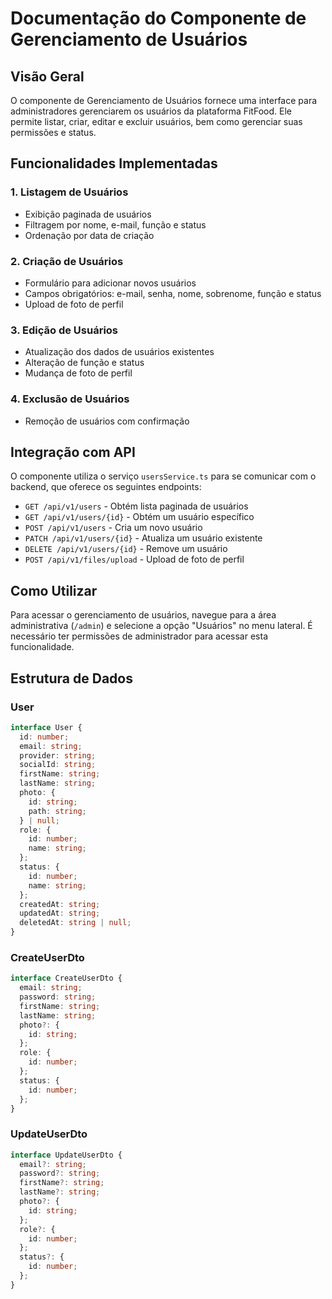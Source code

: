 # Documentação do Componente de Gerenciamento de Usuários

## Visão Geral
O componente de Gerenciamento de Usuários fornece uma interface para administradores gerenciarem os usuários da plataforma FitFood. Ele permite listar, criar, editar e excluir usuários, bem como gerenciar suas permissões e status.

## Funcionalidades Implementadas

### 1. Listagem de Usuários
- Exibição paginada de usuários
- Filtragem por nome, e-mail, função e status
- Ordenação por data de criação

### 2. Criação de Usuários
- Formulário para adicionar novos usuários
- Campos obrigatórios: e-mail, senha, nome, sobrenome, função e status
- Upload de foto de perfil

### 3. Edição de Usuários
- Atualização dos dados de usuários existentes
- Alteração de função e status
- Mudança de foto de perfil

### 4. Exclusão de Usuários
- Remoção de usuários com confirmação

## Integração com API
O componente utiliza o serviço `usersService.ts` para se comunicar com o backend, que oferece os seguintes endpoints:

- `GET /api/v1/users` - Obtém lista paginada de usuários
- `GET /api/v1/users/{id}` - Obtém um usuário específico
- `POST /api/v1/users` - Cria um novo usuário
- `PATCH /api/v1/users/{id}` - Atualiza um usuário existente
- `DELETE /api/v1/users/{id}` - Remove um usuário
- `POST /api/v1/files/upload` - Upload de foto de perfil

## Como Utilizar
Para acessar o gerenciamento de usuários, navegue para a área administrativa (`/admin`) e selecione a opção "Usuários" no menu lateral. É necessário ter permissões de administrador para acessar esta funcionalidade.

## Estrutura de Dados

### User
```typescript
interface User {
  id: number;
  email: string;
  provider: string;
  socialId: string;
  firstName: string;
  lastName: string;
  photo: {
    id: string;
    path: string;
  } | null;
  role: {
    id: number;
    name: string;
  };
  status: {
    id: number;
    name: string;
  };
  createdAt: string;
  updatedAt: string;
  deletedAt: string | null;
}
```

### CreateUserDto
```typescript
interface CreateUserDto {
  email: string;
  password: string;
  firstName: string;
  lastName: string;
  photo?: {
    id: string;
  };
  role: {
    id: number;
  };
  status: {
    id: number;
  };
}
```

### UpdateUserDto
```typescript
interface UpdateUserDto {
  email?: string;
  password?: string;
  firstName?: string;
  lastName?: string;
  photo?: {
    id: string;
  };
  role?: {
    id: number;
  };
  status?: {
    id: number;
  };
}
```
